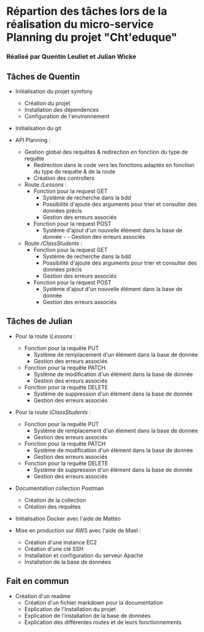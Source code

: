 # Répartion des tâches lors de la réalisation du **micro-service Planning** du projet "Cht'eduque"

### Réalisé par Quentin Leuliet et Julian Wicke

## Tâches de Quentin

- Initialisation du projet symfony
  - Création du projet
  - Installation des dépendences
  - Configuration de l'environnement
- Initialisation du git

- API Planning : 
  - Gestion global des requêtes & redirection en fonction du type de requête
    - Redirection dans le code vers les fonctions adaptés en fonction du type de requête & de la route
    - Création des controllers
  - Route */Lessons* : 
    - Fonction pour la request GET
      - Système de recherche dans la bdd
      - Possibilité d'ajoute des arguments pour trier et consulter des données précis
      - Gestion des erreurs associés
    - Fonction pour la request POST
      - Système d'ajout d'un nouvelle élément dans la base de donnée - - Gestion des erreurs associés
  - Route */ClassStudents* :
    - Fonction pour la request GET
      - Système de recherche dans la bdd
      - Possibilité d'ajoute des arguments pour trier et consulter des données précis
      - Gestion des erreurs associés
    - Fonction pour la request POST
      - Système d'ajout d'un nouvelle élément dans la base de donnée
      - Gestion des erreurs associés


## Tâches de Julian

- Pour la route *\Lessons* : 
  - Fonction pour la requête PUT
    - Système de remplacement d'un élément dans la base de donnée
    - Gestion des erreurs associés
  - Fonction pour la requête PATCH
    - Système de modification d'un élément dans la base de donnée
    - Gestion des erreurs associés
  - Fonction pour la requête DELETE
    - Système de suppression d'un élément dans la base de donnée
    - Gestion des erreurs associés

- Pour la route *\ClassStudents* :
  - Fonction pour la requête PUT
    - Système de remplacement d'un élément dans la base de donnée
    - Gestion des erreurs associés
  - Fonction pour la requête PATCH
    - Système de modification d'un élément dans la base de donnée
    - Gestion des erreurs associés
  - Fonction pour la requête DELETE
    - Système de suppression d'un élément dans la base de donnée
    - Gestion des erreurs associés

- Documentation collection Postman
  - Création de la collection
  - Création des requêtes

- Initialisation Docker avec l'aide de Mattéo 

- Mise en production sur AWS avec l'aide de Mael :
  - Création d'une instance EC2
  - Création d'une clé SSH
  - Installation et configuration du serveur Apache
  - Installation de la base de données  

## Fait en commun 
- Création d'un readme
  - Création d'un fichier markdown pour la documentation
  - Explication de l'installation du projet
  - Explication de l'installation de la base de données
  - Explication des différentes routes et de leurs fonctionnements